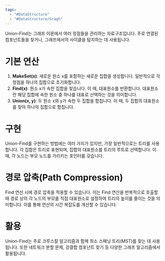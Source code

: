 ```yaml
---
tags:
  - "#DataStructure"
  - "#DataStructure/Gragh"
---
```


Union-Find는 그래프 이론에서 여러 정점들을 관리하는 자료구조입니다. 주로 연결된 컴포넌트들을 찾거나, 그래프에서의 사이클을 탐지하는 데 사용됩니다.
# 기본 연산

1. **MakeSet(x)**: 새로운 원소 x를 포함하는 새로운 집합을 생성합니다. 일반적으로 각 정점을 하나의 집합으로 초기화합니다.
2. **Find(x)**: 원소 x가 속한 집합을 찾습니다. 이 때, 대표원소를 반환합니다. 대표원소란 해당 집합에 속한 원소 중 하나를 대표로 선택하는 것을 의미합니다.
3. **Union(x, y)**: 두 원소 x와 y가 속한 두 집합을 합칩니다. 이 때, 두 집합의 대표원소를 찾아 하나의 집합으로 합칩니다.
# 구현
Union-Find를 구현하는 방법에는 여러 가지가 있지만, 가장 일반적으로는 트리를 사용합니다. 각 집합은 트리로 표현되며, 집합의 대표원소를 트리의 루트로 선택합니다. 이 때, 각 노드는 부모 노드를 가리키는 포인터를 갖습니다.
# 경로 압축(Path Compression)
Find 연산 시에 경로 압축을 적용할 수 있습니다. 이는 Find 연산을 반복적으로 호출할 때 경로 상의 각 노드의 부모를 직접 대표원소로 설정하여 트리의 높이를 줄이는 것을 의미합니다. 이를 통해 연산의 시간 복잡도를 개선할 수 있습니다.
# 활용
Union-Find는 주로 크루스칼 알고리즘과 함께 최소 스패닝 트리(MST)를 찾는 데 사용됩니다. 또한 네트워크 분할 문제, 강결합 컴포넌트 찾기 등 다양한 그래프 알고리즘에서 활용됩니다.